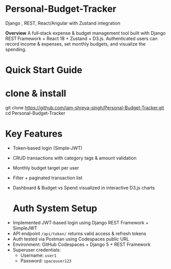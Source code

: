 # Personal-Budget-Tracker
Django , REST, React/Angular with Zustand integration

**Overview**
A full‑stack expense & budget management tool built with Django REST Framework + React 18 + Zustand + D3.js. 
Authenticated users can record income & expenses, set monthly budgets, and visualize the spending.

# **Quick Start Guide**
# clone & install
git clone https://github.com/iam-shreya-singh/Personal-Budget-Tracker.git
cd Personal-Budget-Tracker

# **Key Features**
* Token‑based login (Simple‑JWT)
* CRUD transactions with category tags & amount validation
* Monthly budget target per user
* Filter + paginated transaction list
* Dashboard & Budget vs Spend visualized in interactive D3.js charts

  # Auth System Setup

- Implemented JWT-based login using Django REST Framework + SimpleJWT
- API endpoint `/api/token/` returns valid access & refresh tokens
- Auth tested via Postman using Codespaces public URL
- Environment: GitHub Codespaces + Django 5 + REST Framework
- Superuser credentials:
  - Username: `user1`
  - Password: `spaceuser123`




